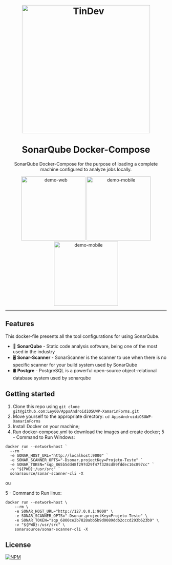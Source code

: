 <!-- Emojis - https://emojidb.org/developer-emojis?user_typed_query=1&utm_source=user_search-->
<h1 align="center">
  <br>
    <img src="https://github-production-user-asset-6210df.s3.amazonaws.com/30672542/282470413-beb15261-0a1a-4aa5-b4ca-f7b0d800769a.png" alt="TinDev" width="400">
  <br>
  <br>
  SonarQube Docker-Compose
</h1>

<p align="center">
  <a>
    SonarQube Docker-Compose for the purpose of loading a complete machine configured to analyze jobs locally.
  </a>
</p>

<div align="center">
  <img src="https://github-production-user-asset-6210df.s3.amazonaws.com/30672542/282473769-b938ca37-dfe3-4ba6-b55e-d0f199fae2f4.png" alt="demo-web" height="200">
  <img src="https://github-production-user-asset-6210df.s3.amazonaws.com/30672542/282474357-2dfca92b-b264-4af3-b0d2-d54d93233061.png" alt="demo-mobile" height="200">
  <img src="https://github-production-user-asset-6210df.s3.amazonaws.com/30672542/282475568-ed950604-8cb0-4d03-b0a6-d0a5af337615.png" alt="demo-mobile" height="200">
</div>

<!--<div>
  <img src="https://i.ibb.co/GJfb2X4/web.gif" alt="demo-web" height="425">
  <img src="https://i.ibb.co/zHbFDyd/mobile.gif" alt="demo-mobile" height="425">
</div>-->

<hr />

## Features

This docker-file presents all the tool configurations for using SonarQube.

- 🧊 **SonarQube** - Static code analysis software, being one of the most used in the industry
- 🖥 **Sonar-Scanner** - SonarScanner is the scanner to use when there is no specific scanner for your build system used by SonarQube
- 🛢 **Postgre** - PostgreSQL is a powerful open-source object-relational database system used by sonarqube
<!--- 📱 **Xamarin Forms** - A cross-platform and open-source for iOS, Android, and Windows apps with
- © #️⃣ **CSharp** - A platform back-end
- 🛢 SQLite - Implements a built-in SQL database
- 🌐 WebServices SOAP e REST -Chat Project Development
- ⚛️ **React Js** — A JavaScript library for building user interfaces
- ⚛️ **React Native** — A lib that provides a way to create native apps for Android and iOS
- 💹 **Node Js** — A web framework for Node Js
- 📄 **MongoDB** — A cross-platform and open-source document-oriented database
- ♻️ **Socket IO** — A library for realtime web applications -->

## Getting started

1. Clone this repo using `git clone git@github.com:Ley00/AppsAndroidiOSUWP-XamarinForms.git`
2. Move yourself to the appropriate directory: `cd AppsAndroidiOSUWP-XamarinForms`<br />
3. Install Docker on your machine;
4. Run docker-compose.yml to download the images and create docker;
5 - Command to Run Windows:
  ``` 
docker run --network=host `
    --rm `
    -e SONAR_HOST_URL="http://localhost:9000" `
    -e SONAR_SCANNER_OPTS="-Dsonar.projectKey=Projeto-Teste" `
    -e SONAR_TOKEN="sqp_865b5dd48f297d29f47f328cd89fddec16c897cc" `
    -v "${PWD}:/usr/src" `
    sonarsource/sonar-scanner-cli -X

  ```
   
ou

5 - Command to Run linux:
```
docker run --network=host \
    --rm \
    -e SONAR_HOST_URL="http://127.0.0.1:9000" \
    -e SONAR_SCANNER_OPTS="-Dsonar.projectKey=Projeto-Teste" \
    -e SONAR_TOKEN="sqp_6800ce2b7828abb5b9d0089ddb2cccd293b623b9" \
    -v "${PWD}:/usr/src" \
    sonarsource/sonar-scanner-cli -X
```
    
<!--3. Run `yarn` to install dependencies<br />
4. Run `lerna bootstrap` to install the packages dependecies-->

<!--### Getting started with the backend server

1. Move yourself to the backend folder: `cd backend`
2. Create a `.env` file and add the MongoDB url connection in MONGO_URL field
3. Run `yarn dev` to start the server

### Getting started with the frontend app

1. Move yourself to the frontend folder: `cd frontend`
2. Run `yarn start` to start the web application

### Getting started with the mobile app

1. Move yourself to the mobile folder: `cd mobile`
2. Run `react-native run-ios` (or `run-android` if your prefer) to start the mobile app

Note: If you choose to start the mobile app in the android emulator, you will have to start the emulator before using
the `run-android` command.-->

## License
[![NPM](https://img.shields.io/npm/l/react)](https://github.com/Ley00/SonarQubeCompose/blob/main/LICENSE)
